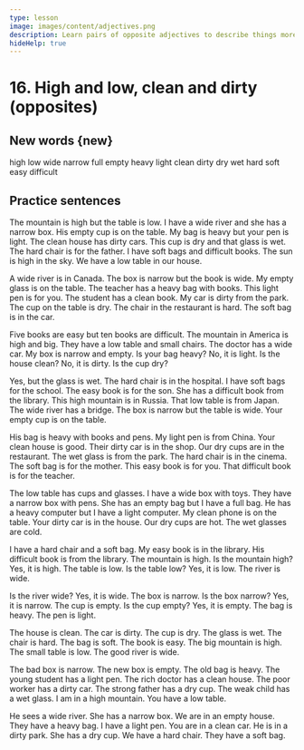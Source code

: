 ```yaml
---
type: lesson
image: images/content/adjectives.png
description: Learn pairs of opposite adjectives to describe things more effectively in English
hideHelp: true
---
```


# 16. High and low, clean and dirty (opposites)

## New words {new}

high
low
wide
narrow
full
empty
heavy
light
clean
dirty
dry
wet
hard
soft
easy
difficult

## Practice sentences

The mountain is high but the table is low.
I have a wide river and she has a narrow box.
His empty cup is on the table.
My bag is heavy but your pen is light.
The clean house has dirty cars.
This cup is dry and that glass is wet.
The hard chair is for the father.
I have soft bags and difficult books.
The sun is high in the sky.
We have a low table in our house.

A wide river is in Canada.
The box is narrow but the book is wide.
My empty glass is on the table.
The teacher has a heavy bag with books.
This light pen is for you.
The student has a clean book.
My car is dirty from the park.
The cup on the table is dry.
The chair in the restaurant is hard.
The soft bag is in the car.

Five books are easy but ten books are difficult.
The mountain in America is high and big.
They have a low table and small chairs.
The doctor has a wide car.
My box is narrow and empty.
Is your bag heavy?
No, it is light.
Is the house clean?
No, it is dirty.
Is the cup dry?

Yes, but the glass is wet.
The hard chair is in the hospital.
I have soft bags for the school.
The easy book is for the son.
She has a difficult book from the library.
This high mountain is in Russia.
That low table is from Japan.
The wide river has a bridge.
The box is narrow but the table is wide.
Your empty cup is on the table.

His bag is heavy with books and pens.
My light pen is from China.
Your clean house is good.
Their dirty car is in the shop.
Our dry cups are in the restaurant.
The wet glass is from the park.
The hard chair is in the cinema.
The soft bag is for the mother.
This easy book is for you.
That difficult book is for the teacher.

The low table has cups and glasses.
I have a wide box with toys.
They have a narrow box with pens.
She has an empty bag but I have a full bag.
He has a heavy computer but I have a light computer.
My clean phone is on the table.
Your dirty car is in the house.
Our dry cups are hot.
The wet glasses are cold.

I have a hard chair and a soft bag.
My easy book is in the library.
His difficult book is from the library.
The mountain is high.
Is the mountain high?
Yes, it is high.
The table is low.
Is the table low?
Yes, it is low.
The river is wide.

Is the river wide?
Yes, it is wide.
The box is narrow.
Is the box narrow?
Yes, it is narrow.
The cup is empty.
Is the cup empty?
Yes, it is empty.
The bag is heavy.
The pen is light.

The house is clean.
The car is dirty.
The cup is dry.
The glass is wet.
The chair is hard.
The bag is soft.
The book is easy.
The big mountain is high.
The small table is low.
The good river is wide.

The bad box is narrow.
The new box is empty.
The old bag is heavy.
The young student has a light pen.
The rich doctor has a clean house.
The poor worker has a dirty car.
The strong father has a dry cup.
The weak child has a wet glass.
I am in a high mountain.
You have a low table.

He sees a wide river.
She has a narrow box.
We are in an empty house.
They have a heavy bag.
I have a light pen.
You are in a clean car.
He is in a dirty park.
She has a dry cup.
We have a hard chair.
They have a soft bag.
